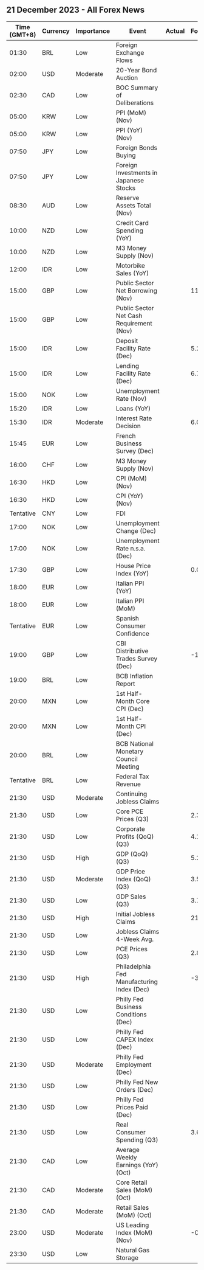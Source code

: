## 21 December 2023 - All Forex News

| Time (GMT+8) | Currency | Importance | Event | Actual | Forecast | Previous |
|------|----------|------------|-------|--------|----------|----------|
| 01:30 | BRL | Low | Foreign Exchange Flows |  |  | -0.775B |
| 02:00 | USD | Moderate | 20-Year Bond Auction |  |  | 4.780% |
| 02:30 | CAD | Low | BOC Summary of Deliberations |  |  |  |
| 05:00 | KRW | Low | PPI (MoM) (Nov) |  |  | -0.1% |
| 05:00 | KRW | Low | PPI (YoY) (Nov) |  |  | 0.8% |
| 07:50 | JPY | Low | Foreign Bonds Buying |  |  | -1,080.0B |
| 07:50 | JPY | Low | Foreign Investments in Japanese Stocks |  |  | -990.6B |
| 08:30 | AUD | Low | Reserve Assets Total (Nov) |  |  | 94.6B |
| 10:00 | NZD | Low | Credit Card Spending (YoY) |  |  | -2.9% |
| 10:00 | NZD | Low | M3 Money Supply (Nov) |  |  | 405.9B |
| 12:00 | IDR | Low | Motorbike Sales (YoY) |  |  | -2.80% |
| 15:00 | GBP | Low | Public Sector Net Borrowing (Nov) |  | 11.90B | 13.97B |
| 15:00 | GBP | Low | Public Sector Net Cash Requirement (Nov) |  |  | 13.329B |
| 15:00 | IDR | Low | Deposit Facility Rate (Dec) |  | 5.25% | 5.25% |
| 15:00 | IDR | Low | Lending Facility Rate (Dec) |  | 6.75% | 6.75% |
| 15:00 | NOK | Low | Unemployment Rate (Nov) |  |  | 3.6% |
| 15:20 | IDR | Low | Loans (YoY) |  |  | 8.99% |
| 15:30 | IDR | Moderate | Interest Rate Decision |  | 6.00% | 6.00% |
| 15:45 | EUR | Low | French Business Survey (Dec) |  |  | 99 |
| 16:00 | CHF | Low | M3 Money Supply (Nov) |  |  | 1,132.5B |
| 16:30 | HKD | Low | CPI (MoM) (Nov) |  |  | 1.00% |
| 16:30 | HKD | Low | CPI (YoY) (Nov) |  |  | 2.70% |
| Tentative | CNY | Low | FDI |  |  | -9.40% |
| 17:00 | NOK | Low | Unemployment Change (Dec) |  |  | 68.82K |
| 17:00 | NOK | Low | Unemployment Rate n.s.a. (Dec) |  |  | 1.80% |
| 17:30 | GBP | Low | House Price Index (YoY) |  | 0.0% | -0.1% |
| 18:00 | EUR | Low | Italian PPI (YoY) |  |  | -9.5% |
| 18:00 | EUR | Low | Italian PPI (MoM) |  |  | 1.5% |
| Tentative | EUR | Low | Spanish Consumer Confidence |  |  | 77.2 |
| 19:00 | GBP | Low | CBI Distributive Trades Survey (Dec) |  | -12 | -11 |
| 19:00 | BRL | Low | BCB Inflation Report |  |  |  |
| 20:00 | MXN | Low | 1st Half-Month Core CPI (Dec) |  |  | 0.20% |
| 20:00 | MXN | Low | 1st Half-Month CPI (Dec) |  |  | 0.63% |
| 20:00 | BRL | Low | BCB National Monetary Council Meeting |  |  |  |
| Tentative | BRL | Low | Federal Tax Revenue |  |  | 215.60B |
| 21:30 | USD | Moderate | Continuing Jobless Claims |  |  | 1,876K |
| 21:30 | USD | Low | Core PCE Prices (Q3) |  | 2.30% | 3.70% |
| 21:30 | USD | Low | Corporate Profits (QoQ) (Q3) |  | 4.1% | 0.5% |
| 21:30 | USD | High | GDP (QoQ) (Q3) |  | 5.2% | 2.1% |
| 21:30 | USD | Moderate | GDP Price Index (QoQ) (Q3) |  | 3.5% | 1.7% |
| 21:30 | USD | Low | GDP Sales (Q3) |  | 3.7% | 2.1% |
| 21:30 | USD | High | Initial Jobless Claims |  | 218K | 202K |
| 21:30 | USD | Low | Jobless Claims 4-Week Avg. |  |  | 213.25K |
| 21:30 | USD | Low | PCE Prices (Q3) |  | 2.8% | 2.5% |
| 21:30 | USD | High | Philadelphia Fed Manufacturing Index (Dec) |  | -3.0 | -5.9 |
| 21:30 | USD | Low | Philly Fed Business Conditions (Dec) |  |  | -2.1 |
| 21:30 | USD | Low | Philly Fed CAPEX Index (Dec) |  |  | -1.30 |
| 21:30 | USD | Moderate | Philly Fed Employment (Dec) |  |  | 0.8 |
| 21:30 | USD | Low | Philly Fed New Orders (Dec) |  |  | 1.3 |
| 21:30 | USD | Low | Philly Fed Prices Paid (Dec) |  |  | 14.80 |
| 21:30 | USD | Low | Real Consumer Spending (Q3) |  | 3.6% | 3.6% |
| 21:30 | CAD | Low | Average Weekly Earnings (YoY) (Oct) |  |  | 4.00% |
| 21:30 | CAD | Moderate | Core Retail Sales (MoM) (Oct) |  |  | 0.2% |
| 21:30 | CAD | Moderate | Retail Sales (MoM) (Oct) |  |  | 0.6% |
| 23:00 | USD | Moderate | US Leading Index (MoM) (Nov) |  | -0.4% | -0.8% |
| 23:30 | USD | Low | Natural Gas Storage |  |  | -55B |
